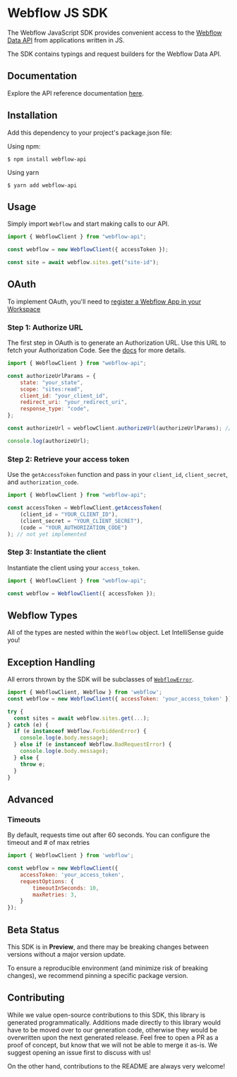 # Webflow JS SDK

The Webflow JavaScript SDK provides convenient access to the [Webflow Data API](https://developers.webflow.com/reference/rest-introduction) from
applications written in JS.

The SDK contains typings and request builders for the Webflow Data API.

## Documentation

Explore the API reference documentation [here](https://developers.webflow.com/reference/rest-introduction).

## Installation

Add this dependency to your project's package.json file:

Using npm:

```shell
$ npm install webflow-api
```

Using yarn

```shell
$ yarn add webflow-api
```

## Usage

Simply import `Webflow` and start making calls to our API.

```javascript
import { WebflowClient } from "webflow-api";

const webflow = new WebflowClient({ accessToken });

const site = await webflow.sites.get("site-id");
```

## OAuth

To implement OAuth, you'll need to [register a Webflow App in your Workspace](https://developers.webflow.com/reference/authorization)

### Step 1: Authorize URL

The first step in OAuth is to generate an Authorization URL. Use this URL
to fetch your Authorization Code. See the [docs](https://docs.developers.webflow.com/v1.0.0/docs/oauth#user-authorization)
for more details.

```javascript
import { WebflowClient } from "webflow-api";

const authorizeUrlParams = {
    state: "your_state",
    scope: "sites:read",
    client_id: "your_client_id",
    redirect_uri: "your_redirect_uri",
    response_type: "code",
};

const authorizeUrl = webflowClient.authorizeUrl(authorizeUrlParams); // not yet implemented

console.log(authorizeUrl);
```

### Step 2: Retrieve your access token

Use the `getAccessToken` function and pass in your `client_id`,
`client_secret`, and `authorization_code`.

```javascript
import { WebflowClient } from "webflow-api";

const accessToken = WebflowClient.getAccessToken(
    (client_id = "YOUR_CLIENT_ID"),
    (client_secret = "YOUR_CLIENT_SECRET"),
    (code = "YOUR_AUTHORIZATION_CODE")
); // not yet implemented
```

### Step 3: Instantiate the client

Instantiate the client using your `access_token`.

```javascript
import { WebflowClient } from "webflow-api";

const webflow = WebflowClient({ accessToken });
```

## Webflow Types

All of the types are nested within the `Webflow` object. Let IntelliSense
guide you!

## Exception Handling

All errors thrown by the SDK will be subclasses of [`WebflowError`](./src/errors/WebflowError.ts).

```javascript
import { WebflowClient, Webflow } from 'webflow';
const webflow = new WebflowClient({ accessToken: 'your_access_token' });

try {
  const sites = await webflow.sites.get(...);
} catch (e) {
  if (e instanceof Webflow.ForbiddenError) {
    console.log(e.body.message);
  } else if (e instanceof Webflow.BadRequestError) {
    console.log(e.body.message);
  } else {
    throw e;
  }
}
```

## Advanced

### Timeouts

By default, requests time out after 60 seconds. You can configure the timeout and # of max retries

```javascript
import { WebflowClient } from 'webflow';

const webflow = new WebflowClient({
    accessToken: 'your_access_token',
    requestOptions: {
        timeoutInSeconds: 10,
        maxRetries: 3, 
    }
});
```

## Beta Status

This SDK is in **Preview**, and there may be breaking changes between versions without a major
version update.

To ensure a reproducible environment (and minimize risk of breaking changes), we recommend pinning a specific package version.

## Contributing

While we value open-source contributions to this SDK, this library is generated programmatically.
Additions made directly to this library would have to be moved over to our generation code,
otherwise they would be overwritten upon the next generated release. Feel free to open a PR as
a proof of concept, but know that we will not be able to merge it as-is. We suggest opening
an issue first to discuss with us!

On the other hand, contributions to the README are always very welcome!
